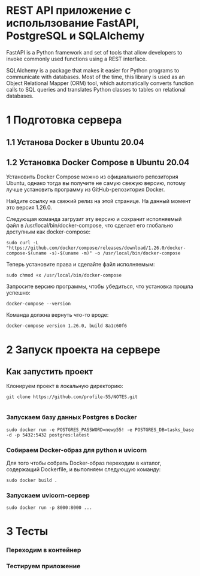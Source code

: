 # REST API приложение с испольлзование FastAPI, PostgreSQL и SQLAlchemy
FastAPI is a Python framework and set of tools that allow developers to invoke commonly used functions using a REST interface. 

SQLAlchemy is a package that makes it easier for Python programs to communicate with databases. Most of the time, this library is used as an Object Relational Mapper (ORM) tool, which automatically converts function calls to SQL queries and translates Python classes to tables on relational databases.

# 1 Подготовка сервера

## 1.1 Установа Docker в Ubuntu 20.04

## 1.2 Установка Docker Compose в Ubuntu 20.04
Установить Docker Compose можно из официального репозитория Ubuntu, однако тогда вы получите не самую свежую версию, потому лучше установить программу из GitHub-репозитория Docker.

Найдите ссылку на свежий релиз на этой странице. На данный момент это версия 1.26.0.

Следующая команда загрузит эту версию и сохранит исполняемый файл в /usr/local/bin/docker-compose, что сделает его глобально доступным как docker-compose:
```
sudo curl -L "https://github.com/docker/compose/releases/download/1.26.0/docker-compose-$(uname -s)-$(uname -m)" -o /usr/local/bin/docker-compose
```

Теперь установите права и сделайте файл исполняемым:
```
sudo chmod +x /usr/local/bin/docker-compose
```

Запросите версию программы, чтобы убедиться, что установка прошла успешно:
```
docker-compose --version
```

Команда должна вернуть что-то вроде:
```
docker-compose version 1.26.0, build 8a1c60f6
```

# 2 Запуск проекта на сервере

## Как запустить проект
Клонируем проект в локальную директорию:
``` 
git clone https://github.com/profile-55/NOTES.git
 
```

### Запускаем базу данных Postgres в Docker
```
sudo docker run -e POSTGRES_PASSWORD=newp55! -e POSTGRES_DB=tasks_base -d -p 5432:5432 postgres:latest
```

### Собираем Docker-образ для python и uvicorn
Для того чтобы собрать Docker-образ переходим в каталог, содержащий Dockerfile, и выполняем следующую команду:
```
sudo docker build .
```

### Запускаем uvicorn-сервер
```
sudo docker run -p 8000:8000 ...
```


# 3 Тесты
### Переходим в контейнер

### Тестируем приложение

